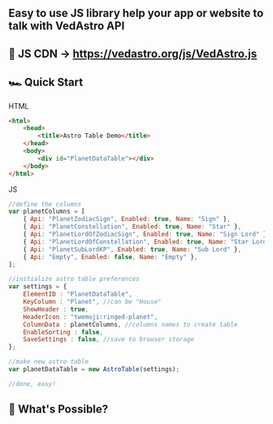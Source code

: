 ﻿## Easy to use JS library help your app or website to talk with VedAstro API

## 🛜 JS CDN -> https://vedastro.org/js/VedAstro.js

## 🏎️ Quick Start

HTML
```html
<html>
    <head>
        <title>Astro Table Demo</title>
    </head>
    <body>
        <div id="PlanetDataTable"></div>
    </body>
</html>
```

JS
```javascript
//define the columns
var planetColumns = [
    { Api: "PlanetZodiacSign", Enabled: true, Name: "Sign" },
    { Api: "PlanetConstellation", Enabled: true, Name: "Star" },
    { Api: "PlanetLordOfZodiacSign", Enabled: true, Name: "Sign Lord" },
    { Api: "PlanetLordOfConstellation", Enabled: true, Name: "Star Lord" },
    { Api: "PlanetSubLordKP", Enabled: true, Name: "Sub Lord" },
    { Api: "Empty", Enabled: false, Name: "Empty" },
];

//initialize astro table preferences
var settings = {
    ElementID : "PlanetDataTable",
    KeyColumn : "Planet", //can be "House"
    ShowHeader : true,
    HeaderIcon : "twemoji:ringed-planet",
    ColumnData : planetColumns, //columns names to create table
    EnableSorting : false,
    SaveSettings : false, //save to browser storage
};

//make new astro table
var planetDataTable = new AstroTable(settings);

//done, easy!
```

## 🚀 What's Possible?
